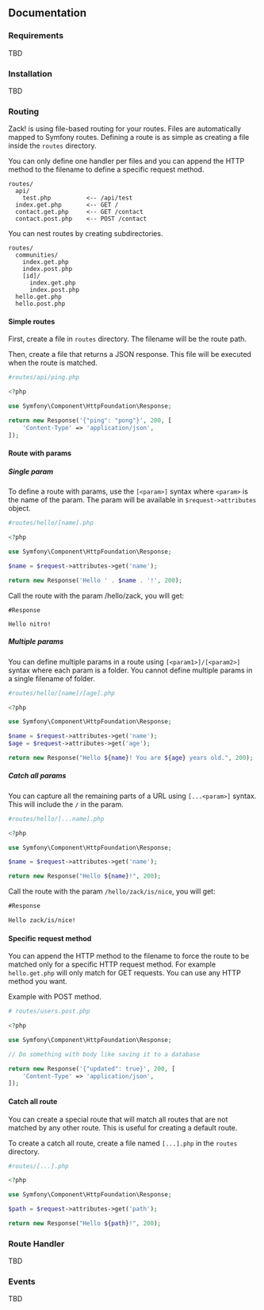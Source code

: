 ## Documentation

### Requirements

TBD

### Installation

TBD

### Routing

Zack! is using file-based routing for your routes. 
Files are automatically mapped to Symfony routes. 
Defining a route is as simple as creating a file inside the `routes` directory.

You can only define one handler per files and you can append the HTTP method to the filename to define a specific request method.

    routes/
      api/
        test.php          <-- /api/test
      index.get.php       <-- GET /
      contact.get.php     <-- GET /contact
      contact.post.php    <-- POST /contact

You can nest routes by creating subdirectories.

    routes/
      communities/
        index.get.php
        index.post.php
        [id]/
          index.get.php
          index.post.php
      hello.get.php
      hello.post.php

#### Simple routes

First, create a file in `routes` directory.
The filename will be the route path.

Then, create a file that returns a JSON response.
This file will be executed when the route is matched.

~~~php
#routes/api/ping.php

<?php

use Symfony\Component\HttpFoundation\Response;

return new Response('{"ping": "pong"}', 200, [
    'Content-Type' => 'application/json',
]);
~~~

#### Route with params

##### Single param

To define a route with params, use the `[<param>]` syntax where `<param>` is the name of the param.
The param will be available in `$request->attributes` object.

~~~php
#routes/hello/[name].php

<?php

use Symfony\Component\HttpFoundation\Response;

$name = $request->attributes->get('name');

return new Response('Hello ' . $name . '!', 200);
~~~

Call the route with the param /hello/zack, you will get:

~~~text
#Response

Hello nitro!
~~~

##### Multiple params

You can define multiple params in a route using `[<param1>]/[<param2>]` syntax where each param is a folder.
You cannot define multiple params in a single filename of folder.

~~~php
#routes/hello/[name]/[age].php

<?php

use Symfony\Component\HttpFoundation\Response;

$name = $request->attributes->get('name');
$age = $request->attributes->get('age');

return new Response("Hello ${name}! You are ${age} years old.", 200);
~~~

##### Catch all params

You can capture all the remaining parts of a URL using `[...<param>]` syntax. This will include the `/` in the param.

~~~php
#routes/hello/[...name].php

<?php

use Symfony\Component\HttpFoundation\Response;

$name = $request->attributes->get('name');

return new Response("Hello ${name}!", 200);
~~~

Call the route with the param `/hello/zack/is/nice`, you will get:

~~~txt
#Response

Hello zack/is/nice!
~~~

#### Specific request method

You can append the HTTP method to the filename to force the route to be matched only for a specific HTTP request method.
For example `hello.get.php` will only match for GET requests. 
You can use any HTTP method you want.

Example with POST method.

~~~php
# routes/users.post.php

<?php

use Symfony\Component\HttpFoundation\Response;

// Do something with body like saving it to a database

return new Response('{"updated": true}', 200, [
    'Content-Type' => 'application/json',
]);
~~~

#### Catch all route

You can create a special route that will match all routes that are not matched by any other route.
This is useful for creating a default route.

To create a catch all route, create a file named `[...].php` in the `routes` directory.

~~~php
#routes/[...].php

<?php

use Symfony\Component\HttpFoundation\Response;

$path = $request->attributes->get('path');

return new Response("Hello ${path}!", 200);
~~~

### Route Handler

TBD

### Events

TBD

